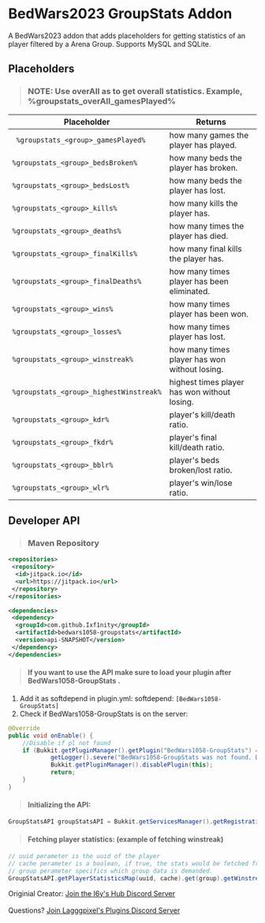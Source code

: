 # BedWars2023 GroupStats Addon
 A BedWars2023 addon that adds placeholders for getting statistics of an player filtered by a Arena Group.  Supports MySQL and SQLite. 
 
## Placeholders
> ### NOTE:  Use overAll as <group> to get overall statistics. Example, %groupstats_overAll_gamesPlayed%

|Placeholder                          |Returns                      |
|-----------------------------------------------|-----------------------------|
|` %groupstats_<group>_gamesPlayed%`            |how many games the player has played.            |
|`%groupstats_<group>_bedsBroken%`            |how many beds the player has broken.            |
|`%groupstats_<group>_bedsLost%`            |how many beds the player has lost.            |
|`%groupstats_<group>_kills%`            |how many kills the player has.
|`%groupstats_<group>_deaths%`            |how many times the player has died.            |            ||`%groupstats_<group>_bedsLost%`            |how many beds the player has lost.            |
|`%groupstats_<group>_finalKills%`            |how many final kills the player has.            |
|`%groupstats_<group>_finalDeaths%`            |how many times player has been eliminated.            |
|`%groupstats_<group>_wins%`            |how many times player has been won.            |
|`%groupstats_<group>_losses%`            |how many times player has lost.            |
|`%groupstats_<group>_winstreak%`            |how many times player has won without losing.            |
|`%groupstats_<group>_highestWinstreak%`            |highest times player has won without losing.            |
|`%groupstats_<group>_kdr%`            |player's kill/death ratio.            |
|`%groupstats_<group>_fkdr%`            |player's final kill/death ratio.            |
|`%groupstats_<group>_bblr%`            |player's beds broken/lost ratio.
|`%groupstats_<group>_wlr%`            |player's win/lose ratio.            |            |

## Developer API
> ### Maven Repository
```xml
<repositories>
 <repository>
  <id>jitpack.io</id>
  <url>https://jitpack.io</url>
 </repository>
</repositories>
```
```xml
<dependencies>
 <dependency>
  <groupId>com.github.Ixf1nity</groupId>
  <artifactId>bedwars1058-groupstats</artifactId>
  <version>api-SNAPSHOT</version>
 </dependency>
</dependencies>
```


> #### If you want to use the API make sure to load your plugin after BedWars1058-GroupStats .

1. Add it as softdepend in plugin.yml: softdepend: ``[BedWars1058-GroupStats]``
2. Check if BedWars1058-GroupStats is on the server:

```java
@Override
public void onEnable() {
    //Disable if pl not found
    if (Bukkit.getPluginManager().getPlugin("BedWars1058-GroupStats") == null) {
            getLogger().severe("BedWars1058-GroupStats was not found. Disabling...");
            Bukkit.getPluginManager().disablePlugin(this);
            return;
    }
}
```
> #### Initializing the API:
```java
GroupStatsAPI groupStatsAPI = Bukkit.getServicesManager().getRegistration(GroupStatsAPI.class).getProvider();
```
> #### Fetching player statistics: (example of fetching winstreak)
```java
// uuid perameter is the uuid of the player
// cache perameter is a boolean, if true, the stats would be fetched from the cache (realtime). If false, the stats would be fetched from the database.
// group perameter specifics which group data is demanded.
GroupStatsAPI.getPlayerStatisticsMap(uuid, cache).get(group).getWinstreak(); // retuns winstreak of specified group
```

Originial Creator: [Join the I6y's Hub Discord Server](https://discord.gg/UTu2vRUuge)<br>  
Questions? [Join Lagggpixel's Plugins Discord Server](https://discord.gg/y3AmV5jXdf)
